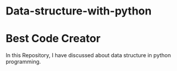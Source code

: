 # Data-structure-with-python
# Best Code Creator
In this Repository, I have discussed about data structure in python programming.
